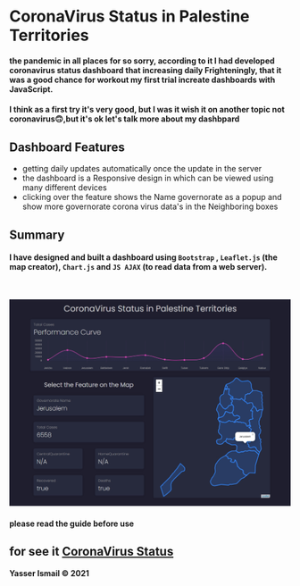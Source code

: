 # CoronaVirus Status in Palestine Territories
#### the pandemic in all places for so sorry, according to it I had developed coronavirus status dashboard that increasing daily Frighteningly, that it was a good chance for workout my first trial increate dashboards with JavaScript.
#### I think as a first try it's very good, but I was it wish it on another topic not coronavirus🙃,but it's ok let's talk more about my dashbpard


## Dashboard Features
- getting daily updates automatically once the update in the server
- the dashboard is a Responsive design in which can be viewed using many different devices
- clicking over the feature shows the Name governorate as a popup and show more governorate corona virus data's in the Neighboring boxes


## Summary
#### I have designed and built a dashboard using `Bootstrap` , `Leaflet.js` (the map creator), `Chart.js` and `JS AJAX` (to read data from a web server).
<br />

![image of my dashboard](img/dashboard.jpg)
<br />

#### please read the guide before use
## for see it [CoronaVirus Status](https://coronavirusinps.netlify.app)
**Yasser Ismail © 2021**
